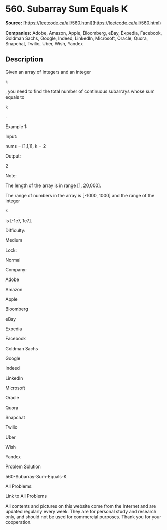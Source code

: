# 560. Subarray Sum Equals K

**Source:** [https://leetcode.ca/all/560.html](https://leetcode.ca/all/560.html)

**Companies:** Adobe, Amazon, Apple, Bloomberg, eBay, Expedia, Facebook, Goldman Sachs, Google, Indeed, LinkedIn, Microsoft, Oracle, Quora, Snapchat, Twilio, Uber, Wish, Yandex

## Description

Given an array of integers and an integer

k

, you need to find the total number of
        continuous subarrays whose sum equals to

k

.

Example 1:

Input:

nums = [1,1,1], k = 2

Output:

2

Note:

The length of the array is in range [1, 20,000].

The range of numbers in the array is [-1000, 1000] and the range of the integer

k

is [-1e7, 1e7].

Difficulty:

Medium

Lock:

Normal

Company:

Adobe

Amazon

Apple

Bloomberg

eBay

Expedia

Facebook

Goldman Sachs

Google

Indeed

LinkedIn

Microsoft

Oracle

Quora

Snapchat

Twilio

Uber

Wish

Yandex

Problem Solution

560-Subarray-Sum-Equals-K

All Problems:

Link to All Problems

All contents and pictures on this website come from the Internet and are updated regularly every week. They are for personal study and research only, and should not be used for commercial purposes. Thank you for your cooperation.

